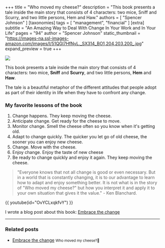 +++
title = "Who moved my cheese?"
description = "This book presents a tale inside the main story that consists of 4 characters: two mice, Sniff and Scurry, and two little persons, Hem and Haw."
authors = [ "Spencer Johnson" ]
[taxonomies]
tags = [ "management", "financial" ]
[extra]
subtitle = "An Amazing Way to Deal With Change In Your Work and In Your Life"
pages = "94"
author = "Spencer Johnson"
static_thumbnail = "https://images-na.ssl-images-amazon.com/images/I/51QGl7HfNyL._SX314_BO1,204,203,200_.jpg"
expand_preview = true
+++

 <img border="0" src="https://images-na.ssl-images-amazon.com/images/I/51QGl7HfNyL._SX314_BO1,204,203,200_.jpg" >


This book presents a tale inside the main story that consists of 4 characters: two mice, **Sniff** and **Scurry**, and two little persons, **Hem** and **Haw**.

The tale is a beautiful metaphor of the different attitudes that people adopt as part of their identity in life when they have to confront any change.

<!-- more -->

### My favorite lessons of the book
1. Change happens.
   They keep moving the cheese.
1. Anticipate change.
   Get ready for the cheese to move.
1. Monitor change.
   Smell the cheese often so you know when it's getting old.
1. Adapt to change quickly.
   The quicker you let go of old cheese, the sooner you can enjoy new cheese.
1. Change.
   Move with the cheese.
1. Enjoy change.
   Enjoy the taste of new cheese
1. Be ready to change quickly and enjoy it again.
   They keep moving the cheese.

> "Everyone knows that not all change is good or even necessary. But in a world that is constantly changing, it is to our advantage to learn how to adapt and enjoy something better. It is not what is in the story of "Who moved my cheese?" but how you interpret it and apply it to your own situation that gives it the value." - Ken Blanchard.

{{ youtube(id="OvYCLxqkfvY") }}

I wrote a blog post about this book: [Embrace the change](/blog/embrace-the-change/)

---

### Related posts

- [Embrace the change](/blog/embrace-the-change//) <small>Who moved my cheese?🧀</small>
